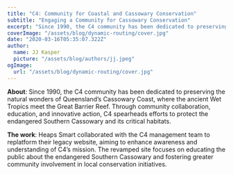```yaml
---
title: "C4: Community for Coastal and Cassowary Conservation"
subtitle: "Engaging a Community for Cassowary Conservation"
excerpt: "Since 1990, the C4 community has been dedicated to preserving the natural wonders of Queensland’s Cassowary Coast, where the ancient Wet Tropics meet the Great Barrier Reef. Through community collaboration, education, and innovative action, C4 spearheads efforts to protect the endangered Southern Cassowary and its critical habitats."
coverImage: "/assets/blog/dynamic-routing/cover.jpg"
date: "2020-03-16T05:35:07.322Z"
author:
  name: JJ Kasper
  picture: "/assets/blog/authors/jj.jpeg"
ogImage:
  url: "/assets/blog/dynamic-routing/cover.jpg"
---
```


**About**: Since 1990, the C4 community has been dedicated to preserving the natural wonders of Queensland’s Cassowary Coast, where the ancient Wet Tropics meet the Great Barrier Reef. Through community collaboration, education, and innovative action, C4 spearheads efforts to protect the endangered Southern Cassowary and its critical habitats.

**The work**: Heaps Smart collaborated with the C4 management team to replatform their legacy website, aiming to enhance awareness and understanding of C4’s mission. The revamped site focuses on educating the public about the endangered Southern Cassowary and fostering greater community involvement in local conservation initiatives.
